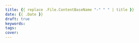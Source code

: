 ```yaml
---
title: {{ replace .File.ContentBaseName "-" " " | title }}
date: {{ .Date }}
draft: true
keywords:
tags: 
cover:
---
```

